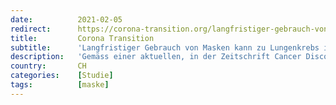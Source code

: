 ```yaml
---
date:          2021-02-05
redirect:      https://corona-transition.org/langfristiger-gebrauch-von-masken-kann-zu-lungenkrebs-im-fortgeschrittenen
title:         Corona Transition
subtitle:      'Langfristiger Gebrauch von Masken kann zu Lungenkrebs im fortgeschrittenen Stadium beitragen, sagt eine Studie'
description:   'Gemäss einer aktuellen, in der Zeitschrift Cancer Discovery publizierten Studie kann das Einatmen von schädlichen Mikroben zu Lungenkrebs im (...)'
country:       CH
categories:    [Studie]
tags:          [maske]
---
```

